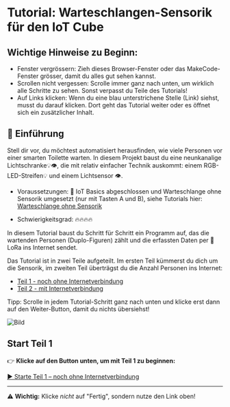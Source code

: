 # Tutorial: Warteschlangen-Sensorik für den IoT Cube

## Wichtige Hinweise zu Beginn:
* Fenster vergrössern: Zieh dieses Browser-Fenster oder das MakeCode-Fenster grösser, damit du alles gut sehen kannst.
* Scrollen nicht vergessen: Scrolle immer ganz nach unten, um wirklich alle Schritte zu sehen. Sonst verpasst du Teile des Tutorials!
* Auf Links klicken: Wenn du eine blau unterstrichene Stelle (Link) siehst, musst du darauf klicken. Dort geht das Tutorial weiter oder es öffnet sich ein zusätzlicher Inhalt.

## 📗 Einführung

Stell dir vor, du möchtest automatisiert herausfinden, wie viele Personen vor 
einer smarten Toilette warten. In diesem Projekt baust du eine neunkanalige 
Lichtschranke💡👁️, die mit relativ einfacher Technik auskommt: 
einem RGB-LED-Streifen💡 und einem Lichtsensor 👁️.

* Voraussetzungen: 🌱 IoT Basics abgeschlossen und Warteschlange ohne Sensorik umgesetzt (nur mit Tasten A und B), siehe Tutorials hier: [Warteschlange ohne Sensorik](https://makecode.microbit.org/#tutorial:github:fave-smartfeld/pxt-smart-toilet-tutorial/docs/tutorials/warteschlange)

* Schwierigkeitsgrad: 🔥🔥🔥🔥

In diesem Tutorial baust du Schritt für Schritt ein Programm auf, das die wartenden Personen (Duplo-Figuren) zählt und die erfassten Daten per 🛜 LoRa ins Internet sendet.

Das Tutorial ist in zwei Teile aufgeteilt. Im ersten Teil kümmerst du dich um die Sensorik, im zweiten Teil überträgst du die Anzahl Personen ins Internet:

* [Teil 1 - noch ohne Internetverbindung](https://makecode.microbit.org/#tutorial:github:reifab/pxt-iot-tutorial/docs/tutorials/warteschlange-sensorik-part-1)
* [Teil 2 - mit Internetverbindung](https://makecode.microbit.org/#tutorial:github:reifab/pxt-iot-tutorial/docs/tutorials/warteschlange-sensorik-part-2)

Tipp: Scrolle in jedem Tutorial-Schritt ganz nach unten und klicke erst dann auf den Weiter-Button, damit du nichts übersiehst!

![Bild](https://reifab.github.io/pxt-iot-tutorial/static/tutorials/iot-cube-anschliessen-klein.png)

## Start Teil 1

👉 **Klicke auf den Button unten, um mit Teil 1 zu beginnen:**

[▶️ Starte Teil 1 – noch ohne Internetverbindung](https://makecode.microbit.org/#tutorial:github:reifab/pxt-iot-tutorial/docs/tutorials/warteschlange-sensorik-part-1)

---

⚠️ **Wichtig:** Klicke *nicht* auf "Fertig", sondern nutze den Link oben!